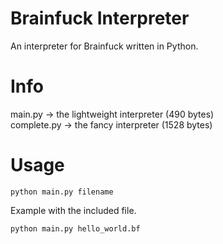# Brainfuck Interpreter
An interpreter for Brainfuck written in Python.
# Info
main.py -> the lightweight interpreter (490 bytes)  
complete.py -> the fancy interpreter (1528 bytes)
# Usage
```
python main.py filename
```
Example with the included file.
```
python main.py hello_world.bf
```
